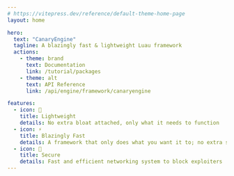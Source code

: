 ```yaml
---
# https://vitepress.dev/reference/default-theme-home-page
layout: home

hero:
  text: "CanaryEngine"
  tagline: A blazingly fast & lightweight Luau framework
  actions:
    - theme: brand
      text: Documentation
      link: /tutorial/packages
    - theme: alt
      text: API Reference
      link: /api/engine/framework/canaryengine

features:
  - icon: 🎒
    title: Lightweight
    details: No extra bloat attached, only what it needs to function
  - icon: ⚡
    title: Blazingly Fast
    details: A framework that only does what you want it to; no extra side effects
  - icon: 🔐
    title: Secure
    details: Fast and efficient networking system to block exploiters
---
```


